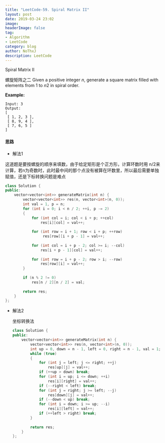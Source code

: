 ```yaml
---
title: "LeetCode-59. Spiral Matrix II"
layout: post
date: 2019-03-24 23:02
image: 
headerImage: false
tag:
- Algorithm
- LeetCode
category: blog
author: NoThxJ
description: LeetCode
---
```


Spiral Matrix II

螺旋矩阵之二
  Given a positive integer *n*, generate a square matrix filled with elements from 1 to *n*2 in spiral order.

**Example:**

```
Input: 3
Output:
[
 [ 1, 2, 3 ],
 [ 8, 9, 4 ],
 [ 7, 6, 5 ]
]
```

#### 思路

- 解法1

这道题是要按螺旋的顺序来填数，由于给定矩形是个正方形，计算环数时用 n/2来计算，若n为奇数时，此时最中间的那个点没有被算在环数里，所以最后需要单独赋值，还是下标转换问题是难点

```c++
class Solution {
public:
    vector<vector<int>> generateMatrix(int n) {
        vector<vector<int>> res(n, vector<int>(n, 0));
        int val = 1, p = n;
        for (int i = 0; i < n / 2; ++i, p -= 2)
        {
            for (int col = i; col < i + p; ++col)
                res[i][col] = val++;
            
            for (int row = i + 1; row < i + p; ++row)
                 res[row][i + p - 1] = val++;
            
            for (int col = i + p - 2; col >= i; --col)
                res[i + p - 1][col] = val++;
            
            for (int row = i + p - 2; row > i; --row)
                res[row][i] = val++;
        }
        
        if (n % 2 != 0)
            res[n / 2][n / 2] = val;
        
        return res;
    }
};
```

- 解法2

  坐标转换法

  ```c++
  class Solution {
  public:
      vector<vector<int>> generateMatrix(int n) {
          vector<vector<int>> res(n, vector<int>(n, 0));
          int up = 0, down = n - 1, left = 0, right = n - 1, val = 1;
          while (true)
          {
              for (int j = left; j <= right; ++j)
                  res[up][j] = val++;
              if (++up > down) break;
              for (int i = up; i <= down; ++i)
                  res[i][right] = val++;
              if (--right < left) break;
              for (int j = right; j >= left; --j)
                  res[down][j] = val++;
              if (--down < up) break;
              for (int i = down; i >= up; --i)
                  res[i][left] = val++;
              if (++left > right) break;
          }
          
          return res;
      }
  };
  ```




